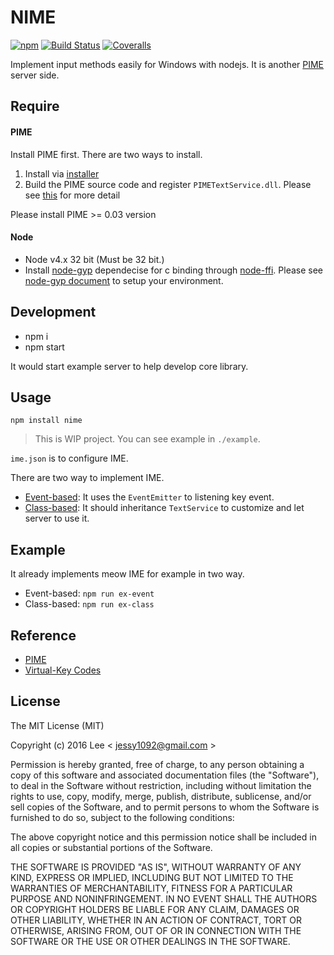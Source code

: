 NIME
=============
[![npm][npm-image]][npm-url] [![Build Status][travis-ci-image]][travis-ci-url] [![Coveralls][coveralls-img]][coveralls-url]

Implement input methods easily for Windows with nodejs. It is another [PIME](https://github.com/EasyIME/PIME) server side.

## Require

#### PIME

Install PIME first. There are two ways to install.

1. Install via [installer](https://github.com/EasyIME/PIME/releases)
2. Build the PIME source code and register `PIMETextService.dll`. Please see [this](https://github.com/EasyIME/PIME#install) for more detail

Please install PIME >= 0.03 version


#### Node

- Node v4.x 32 bit (Must be 32 bit.)
- Install [node-gyp](https://github.com/nodejs/node-gyp) dependecise for c binding through [node-ffi](https://github.com/node-ffi/node-ffi). Please see [node-gyp document](https://github.com/nodejs/node-gyp#installation) to setup your environment.


## Development

- npm i
- npm start

It would start example server to help develop core library.

## Usage

```
npm install nime
```

> This is WIP project. You can see example in `./example`.

`ime.json` is to configure IME.

There are two way to implement IME.
- [Event-based](/example/event-based/README.md): It uses the `EventEmitter` to listening key event.
- [Class-based](/example/class-based/README.md): It should inheritance `TextService` to customize and let server to use it.


## Example

It already implements meow IME for example in two way.

- Event-based: `npm run ex-event`
- Class-based: `npm run ex-class`


## Reference

- [PIME](https://github.com/EasyIME/PIME)
- [Virtual-Key Codes](https://msdn.microsoft.com/zh-tw/library/windows/desktop/dd375731%28v=vs.85%29.aspx)


## License

The MIT License (MIT)

Copyright (c) 2016 Lee  < jessy1092@gmail.com >

Permission is hereby granted, free of charge, to any person obtaining a copy of
this software and associated documentation files (the "Software"), to deal in
the Software without restriction, including without limitation the rights to
use, copy, modify, merge, publish, distribute, sublicense, and/or sell copies of
the Software, and to permit persons to whom the Software is furnished to do so,
subject to the following conditions:

The above copyright notice and this permission notice shall be included in all
copies or substantial portions of the Software.

THE SOFTWARE IS PROVIDED "AS IS", WITHOUT WARRANTY OF ANY KIND, EXPRESS OR
IMPLIED, INCLUDING BUT NOT LIMITED TO THE WARRANTIES OF MERCHANTABILITY, FITNESS
FOR A PARTICULAR PURPOSE AND NONINFRINGEMENT. IN NO EVENT SHALL THE AUTHORS OR
COPYRIGHT HOLDERS BE LIABLE FOR ANY CLAIM, DAMAGES OR OTHER LIABILITY, WHETHER
IN AN ACTION OF CONTRACT, TORT OR OTHERWISE, ARISING FROM, OUT OF OR IN
CONNECTION WITH THE SOFTWARE OR THE USE OR OTHER DEALINGS IN THE SOFTWARE.

[npm-image]: https://img.shields.io/npm/v/nime.svg?style=flat-square
[npm-url]: https://www.npmjs.com/package/nime

[travis-ci-image]: https://img.shields.io/travis/EasyIME/NIME.svg?style=flat-square
[travis-ci-url]: https://travis-ci.org/EasyIME/NIME

[coveralls-img]: https://img.shields.io/coveralls/EasyIME/NIME.svg?style=flat-square
[coveralls-url]: https://coveralls.io/github/EasyIME/NIME
